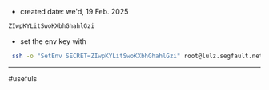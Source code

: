 - created date: we'd, 19 Feb. 2025
```bash
ZIwpKYLitSwoKXbhGhahlGzi
```
- set the env key with
```bash
 ssh -o "SetEnv SECRET=ZIwpKYLitSwoKXbhGhahlGzi" root@lulz.segfault.net
```

---
#usefuls